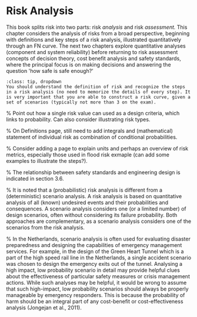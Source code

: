 # Risk Analysis

This book splits risk into two parts: risk *analysis* and risk *assessment.* This chapter considers the analysis of risks from a broad perspective, beginning with definitions and key steps of a risk analysis, illustrated quantitatively through an FN curve. The next two chapters explore quantitative analyses (component and system reliability) before returning to risk assessment concepts of decision theory, cost benefit analysis and safety standards, where the principal focus is on making decisions and answering the question 'how safe is safe enough?'

```{admonition} MUDE exam information
:class: tip, dropdown
You should understand the definition of risk and recognize the steps in a risk analysis (no need to memorize the details of every step). It is very important that you are able to construct a risk curve, given a set of scenarios (typically not more than 3 on the exam).
```

% Point out how a single risk value can used as a design criteria, which links to probability. Can also consider illustrating risk types.

% On Definitions page, still need to add integrals and (mathematical) statement of individual risk as combination of conditional probabilities.

% Consider adding a page to explain units and perhaps an overview of risk metrics, especially those used in flood risk exmaple (can add some examples to illustrate the steps?).

% The relationship between safety standards and engineering design is indicated in section 3.6.

% It is noted that a (probabilistic) risk analysis is different  from a (deterministic) scenario analysis. A risk analysis is based on quantitative analysis of all (known) undesired events and their probabilities and consequences. A scenario analysis considers one (or a limited number) of design scenarios, often without considering its failure probability. Both approaches are complementary, as a scenario analysis considers one of the scenarios from the risk analysis. 

% In the Netherlands, scenario analysis is often used for evaluating disaster preparedness and designing the capabilities of emergency management services. For example, in the design of the Green Heart Tunnel which is a part of the high speed rail line in the Netherlands, a single accident scenario was chosen to design the emergency exits out of the tunnel. Analysing a high impact, low probability scenario in detail may provide helpful clues about the effectiveness of particular safety measures or crisis management actions. While such analyses may be helpful, it would be wrong to assume that such high-impact, low probability scenarios should always be properly manageable by emergency responders. This is because the probability of harm should be an integral part of any cost-benefit or cost-effectiveness analysis (Jongejan et al., 2011).